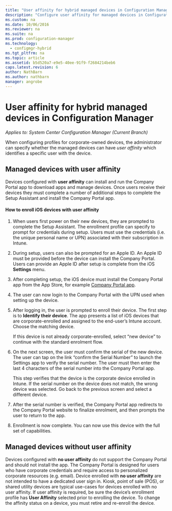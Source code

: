 ```yaml
---
title: "User affinity for hybrid managed devices in Configuration Manager"
description: "Configure user affinity for managed devices in Configuration Manager."
ms.custom: na
ms.date: 10/06/2016
ms.reviewer: na
ms.suite: na
ms.prod: configuration-manager
ms.technology:
  - configmgr-hybrid
ms.tgt_pltfrm: na
ms.topic: article
ms.assetid: b5d520a7-e9e5-40ee-91f9-f2684214beb6
caps.latest.revision: 6
author: NathBarnms.author: nathbarnmanager: angrobe
---
```

# User affinity for hybrid managed devices in Configuration Manager*Applies to: System Center Configuration Manager (Current Branch)*
When configuring profiles for corporate-owned devices, the administrator can specify whether the managed devices can have *user affinity* which identifies a specific user with the device.  

##  <a name="BKMK_iOSCP"></a> Managed devices with user affinity  
 Devices configured with **user affinity** can install and run the Company Portal app to download apps and manage devices. Once users receive their devices they must complete a number of additional steps  to complete the Setup Assistant and install the Company Portal app.  

#### How to enroll iOS devices with user affinity  

1.  When users first power on their new devices, they are prompted to complete the Setup Assistant. The enrollment profile can specify to prompt for credentials during setup. Users must use the credentials (i.e. the unique personal name or UPN) associated with their subscription in Intune.  

2.  During setup, users can also be prompted for an Apple ID. An Apple ID must be provided before the device can install the Company Portal. Users can provide an Apple ID after setup is complete from the iOS **Settings** menu.  

3.  After completing setup, the iOS device must install the Company Portal app from the App Store, for example [Company Portal app](https://itunes.apple.com/us/app/id719171358).  

4.  The user can now login to the Company Portal with the UPN used when setting up the device.  

5.  After logging in, the user is prompted to enroll their device. The first step is to **Identify their device**. The app presents a list of iOS devices that are corporate-enrolled and assigned to the end-user’s Intune account. Choose the matching device.  

     If this device is not already corporate-enrolled, select “new device” to continue with the standard enrolment flow.  

6.  On the next screen, the user must confirm the serial of the new device. The user can tap on the link “confirm the Serial Number” to launch the Settings app to verify the serial number. The user must then enter the last 4 characters of the serial number into the Company Portal app.  

     This step verifies that the device is the corporate device enrolled in Intune. If the serial number on the device does not match, the wrong device was selected. Go back to the previous screen and select a different device.  

7.  After the serial number is verified, the Company Portal app redirects to the Company Portal website to finalize enrolment, and then prompts the user to return to the app.  

8.  Enrollment is now complete. You can now use this device with the full set of capabilities.  

##  <a name="BKMK_noUA"></a> Managed devices without user affinity  
 Devices configured with **no user affinity** do not support the Company Portal and should not install the app. The Company Portal is designed for users who have corporate credentials and require access to personalized corporate resources (e.g. email). Device enrolled with **no user affinity** are not intended to have a dedicated user sign in. Kiosk, point of sale (POS), or shared utility devices are typical use-cases for devices enrolled with no user affinity. If user affinity is required, be sure the device’s enrollment profile has **User Affinity** selected prior to enrolling the device. To change the affinity status on a device, you must retire and re-enroll the device.
